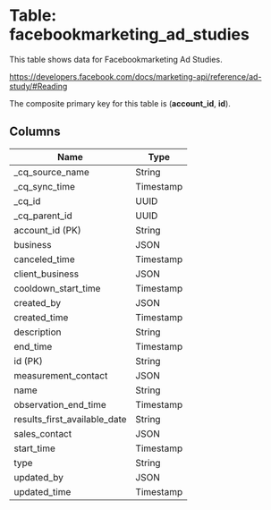 # Table: facebookmarketing_ad_studies

This table shows data for Facebookmarketing Ad Studies.

https://developers.facebook.com/docs/marketing-api/reference/ad-study/#Reading

The composite primary key for this table is (**account_id**, **id**).

## Columns

| Name          | Type          |
| ------------- | ------------- |
|_cq_source_name|String|
|_cq_sync_time|Timestamp|
|_cq_id|UUID|
|_cq_parent_id|UUID|
|account_id (PK)|String|
|business|JSON|
|canceled_time|Timestamp|
|client_business|JSON|
|cooldown_start_time|Timestamp|
|created_by|JSON|
|created_time|Timestamp|
|description|String|
|end_time|Timestamp|
|id (PK)|String|
|measurement_contact|JSON|
|name|String|
|observation_end_time|Timestamp|
|results_first_available_date|String|
|sales_contact|JSON|
|start_time|Timestamp|
|type|String|
|updated_by|JSON|
|updated_time|Timestamp|
